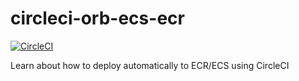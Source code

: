 # circleci-orb-ecs-ecr

[![CircleCI](https://circleci.com/gh/JaehunYoon/circleci-orb-ecs-ecr.svg?style=svg)](https://circleci.com/gh/JaehunYoon/circleci-orb-ecs-ecr)

Learn about how to deploy automatically to ECR/ECS using CircleCI
